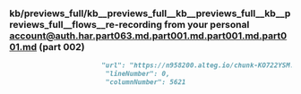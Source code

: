 ### kb/previews_full/kb__previews_full__kb__previews_full__kb__previews_full__flows__re-recording from your personal account@auth.har.part063.md.part001.md.part001.md.part001.md (part 002)

```md
                       "url": "https://n958200.alteg.io/chunk-KO722YSM.js",
                        "lineNumber": 0,
                        "columnNumber": 5621
    
```

```
